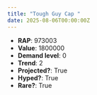 ```yaml
---
title: "Tough Guy Cap "
date: 2025-08-06T00:00:00Z
---
```

- **RAP**: 973003
- **Value**: 1800000
- **Demand level**: 0
- **Trend**: 2
- **Projected?**: True
- **Hyped?**: True
- **Rare?**: True
